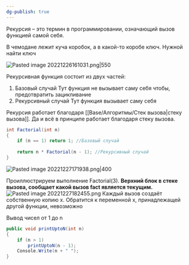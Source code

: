 ```yaml
---
dg-publish: true
---
```


Рекурсия – это термин в программировании, означающий вызов функцией самой себя.

В чемодане лежит куча коробок, а в какой-то коробе ключ. Нужной найти ключ

![Pasted image 20221226161031.png|550](/img/user/Files/Image/Pasted%20image%2020221226161031.png)

Рекурсивная функция состоит из двух частей:
1. Базовый случай
    Тут функция не вызывает саму себя чтобы, предотвратить зацикливание
2. Рекурсивный случай
	Тут функция вызывает саму себя

Рекурсия работает благодаря [[Base/Алгоритмы/Стек вызова\|стеку вызова]]. Да и всё в принципе работает благодаря стеку вызова.

```csharp
int Factorial(int n)
{
    if (n == 1) return 1; //Базовый случай
 
    return n * Factorial(n - 1); //Рекурсивный случай
}
```
![Pasted image 20221227171938.png|400](/img/user/Files/Image/Pasted%20image%2020221227171938.png)

Проиллюстрируем выполнение Factorial(3). **Верхний блок в стеке вызова, сообщает какой вызов fact является текущим.**
![Pasted image 20221227182455.png](/img/user/Files/Image/Pasted%20image%2020221227182455.png)
Каждый вызов создаёт собственную копию x. Обратится к переменной x, принадлежащей другой функции, невозможно


Вывод чисел от 1 до n
```csharp
public void printUptoN(int n)
{
	if (n > 1)
		printUptoN(n - 1);
	Console.Write(n + " ");
}
```